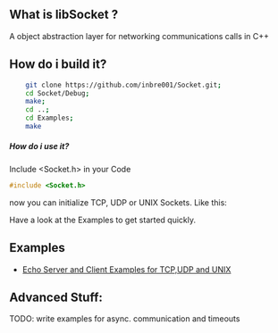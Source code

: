 ## What is libSocket ?
A object abstraction layer for networking communications calls in C++

## How do i build it?
```Bash
    git clone https://github.com/inbre001/Socket.git;
    cd Socket/Debug;
    make;
    cd ..;
    cd Examples;
    make
```
##### How do i use it? 
Include <Socket.h> in your Code
```C++
#include <Socket.h> 
```
now you can initialize TCP, UDP or UNIX Sockets. Like this:

Have a look at the Examples to get started quickly.

## Examples

*  [Echo Server and Client Examples for TCP,UDP and UNIX ](src/Examples.cpp)


## Advanced Stuff:
TODO: write examples for async. communication and timeouts



